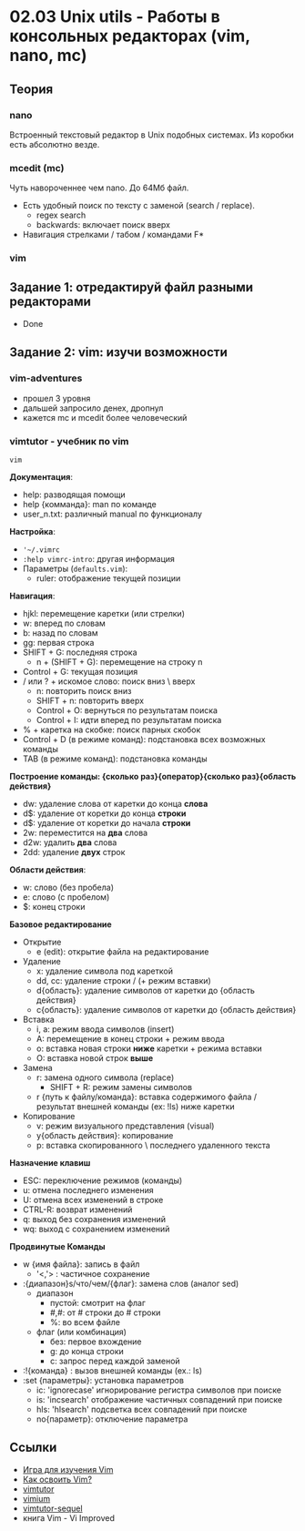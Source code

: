 # 02.03 Unix utils - Работы в консольных редакторах (vim, nano, mc)

## Теория

### nano
Встроенный текстовый редактор в Unix подобных системах. Из коробки есть абсолютно везде.

### mcedit (mc)
Чуть навороченнее чем nano. До 64Мб файл.
- Есть удобный поиск по тексту с заменой (search / replace).
  - regex search
  - backwards: включает поиск вверх
- Навигация стрелками / табом / командами F*

### vim

## Задание 1: отредактируй файл разными редакторами
- Done

## Задание 2: vim: изучи возможности

### vim-adventures
- прошел 3 уровня
- дальшей запросило денех, дропнул
- кажется mс и mcedit более человеческий

### vimtutor - учебник по vim
`vim`

**Документация**:
- help: разводящая помощи
- help {комманда}: man по команде
- user_n.txt: различный manual по функционалу

**Настройка**:
- `'~/.vimrc`
- `:help vimrc-intro`: другая информация
- Параметры (`defaults.vim`):
  - ruler: отображение текущей позиции

**Навигация**:
- hjkl: перемещение каретки (или стрелки)
- w: вперед по словам
- b: назад по словам
- gg: первая строка
- SHIFT + G: последняя строка
  - n + (SHIFT + G): перемещение на строку n
- Control + G: текущая позиция
- / или ? + искомое слово: поиск вниз \ вверх
  - n: повторить поиск вниз
  - SHIFT + n: повторить вверх 
  - Control + O: вернуться по результатам поиска
  - Control + I: идти вперед по результатам поиска
- % + каретка на скобке: поиск парных скобок
- Control + D (в режиме команд): подстановка всех возможных команды 
- TAB (в режиме команд): подстановка команды

**Построение команды: {сколько раз}{оператор}{сколько раз}{область действия}**
- dw: удаление слова от каретки до конца **слова**
- d$: удаление от коретки до конца **строки**
- d$: удаление от коретки до начала **строки**
- 2w: переместится на **два** слова
- d2w: удалить **два** слова
- 2dd: удаление **двух** строк

**Области действия**:
- w: слово (без пробела)
- e: слово (с пробелом)
- $: конец строки

**Базовое редактирование**
- Открытие
  - e (edit): открытие файла на редактирование
- Удаление
  - x: удаление символа под кареткой
  - dd, cc: удаление строки / (+ режим вставки)  
  - d{область}: удаление символов от каретки до {область действия}
  - c{область}: удаление символов от каретки до {область действия}
- Вставка
  - i, a: режим ввода символов (insert)
  - A: перемещение в конец строки + режим ввода
  - o: вставка новая строки **ниже** каретки + режима вставки
  - O: вставка новой строк **выше**
- Замена
  - r: замена одного символа (replace)
    - SHIFT + R: режим замены символов
  - r {путь к файлу/команда}: вставка содержимого файла / результат внешней команды (ex: !ls) ниже каретки
- Копирование
  - v: режим визуального представления (visual)
  - y{область действия}: копирование
  - p: вставка скопированного \ последнего удаленного текста

**Назначение клавиш**
- ESC: переключение режимов (команды)
- u: отмена последнего изменения
- U: отмена всех изменений в строке
- CTRL-R: возврат изменений
- q: выход без сохранения изменений
- wq: выход с сохранением изменений

**Продвинутые Команды**
- w {имя файла}: запись в файл
  - '<,'> : частичное сохранение
- :{диапазон}s/что/чем/{флаг}: замена слов (аналог sed)
  - диапазон
    - пустой: смотрит на флаг
    - #,#: от # строки до # строки
    - %: во всем файле
  - флаг (или комбинация)
    - без: первое вхождение
    - g: до конца строки
    - c: запрос перед каждой заменой
- :!{команда} : вызов внешней команды (ex.: ls)
- :set {параметры}: установка параметров
  - ic: 'ignorecase' игнорирование регистра символов при поиске
  - is: 'incsearch' отображение частичных совпадений при поиске
  - hls: 'hlsearch' подсветка всех совпадений при поиске
  - no{параметр}: отключение параметра

## Ссылки
- [Игра для изучения Vim](https://habr.com/ru/articles/377721/)
- [Как освоить Vim?](https://habr.com/ru/companies/ruvds/articles/544160/)
- [vimtutor](https://manpages.ubuntu.com/manpages/bionic/ru/man1/vimtutor.1.html)
- [vimium](https://github.com/philc/vimium)
- [vimtutor-sequel](https://github.com/micahkepe/vimtutor-sequel)
- книга Vim - Vi Improved
